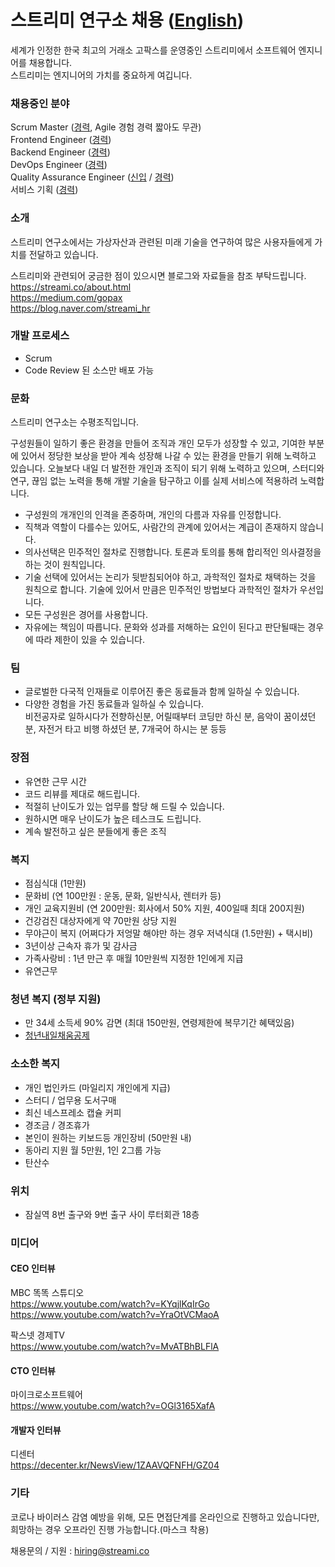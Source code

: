 # 스트리미 연구소 채용 ([English](README_eng.md))
세계가 인정한 한국 최고의 거래소 고팍스를 운영중인 스트리미에서 소프트웨어 엔지니어를 채용합니다.  
스트리미는 엔지니어의 가치를 중요하게 여깁니다.  

### 채용중인 분야
Scrum Master ([경력](Scrum_Master.md), Agile 경험 경력 짧아도 무관)    
Frontend Engineer ([경력](Frontend_Engineer_Senior.md))     
Backend Engineer ([경력](Backend_Engineer_Senior.md))   
DevOps Engineer ([경력](DevOps_Engineer_Senior.md))   
Quality Assurance Engineer ([신입](Quality_Assurance_Engineer.md) / [경력](Quality_Assurance_Engineer_Senior.md))     
서비스 기획 ([경력](ServicePlanning.md))     

### 소개
스트리미 연구소에서는 가상자산과 관련된 미래 기술을 연구하여 많은 사용자들에게 가치를 전달하고 있습니다.   
  
스트리미와 관련되어 궁금한 점이 있으시면 블로그와 자료들을 참조 부탁드립니다.  
https://streami.co/about.html    
https://medium.com/gopax  
https://blog.naver.com/streami_hr  

### 개발 프로세스
- Scrum
- Code Review 된 소스만 배포 가능 

### 문화
스트리미 연구소는 수평조직입니다.  

구성원들이 일하기 좋은 환경을 만들어 조직과 개인 모두가 성장할 수 있고, 기여한 부분에 있어서 정당한 보상을 받아 계속 성장해 나갈 수 있는 환경을 만들기 위해 노력하고 있습니다. 
오늘보다 내일 더 발전한 개인과 조직이 되기 위해 노력하고 있으며, 스터디와 연구, 끊임 없는 노력을 통해 개발 기술을 탐구하고 이를 실제 서비스에 적용하려 노력합니다. 

- 구성원의 개개인의 인격을 존중하며, 개인의 다름과 자유를 인정합니다. 
- 직책과 역할이 다를수는 있어도, 사람간의 관계에 있어서는 계급이 존재하지 않습니다. 
- 의사선택은 민주적인 절차로 진행합니다. 토론과 토의를 통해 합리적인 의사결정을 하는 것이 원칙입니다. 
- 기술 선택에 있어서는 논리가 뒷받침되어야 하고, 과학적인 절차로 채택하는 것을 원칙으로 합니다. 
  기술에 있어서 만큼은 민주적인 방법보다 과학적인 절차가 우선입니다.  
- 모든 구성원은 경어를 사용합니다.
- 자유에는 책임이 따릅니다. 문화와 성과를 저해하는 요인이 된다고 판단될때는 경우에 따라 제한이 있을 수 있습니다. 

### 팀
- 글로벌한 다국적 인재들로 이루어진 좋은 동료들과 함께 일하실 수 있습니다.
- 다양한 경험을 가진 동료들과 일하실 수 있습니다.    
  비전공자로 일하시다가 전향하신분, 어릴때부터 코딩만 하신 분, 음악이 꿈이셨던 분, 자전거 타고 비행 하셨던 분, 7개국어 하시는 분 등등
 
### 장점
- 유연한 근무 시간 
- 코드 리뷰를 제대로 해드립니다. 
- 적절히 난이도가 있는 업무를 할당 해 드릴 수 있습니다. 
- 원하시면 매우 난이도가 높은 테스크도 드립니다. 
- 계속 발전하고 싶은 분들에게 좋은 조직 
  
### 복지
- 점심식대 (1만원)
- 문화비 (연 100만원 : 운동, 문화, 일반식사, 렌터카 등)
- 개인 교육지원비 (연 200만원: 회사에서 50% 지원, 400일때 최대 200지원)
- 건강검진 대상자에게 약 70만원 상당 지원
- 무야근이 복지 (어쩌다가 저엉말 해야만 하는 경우 저녁식대 (1.5만원) + 택시비)
- 3년이상 근속자 휴가 및 감사금
- 가족사랑비 : 1년 만근 후 매월 10만원씩 지정한 1인에게 지급
- 유연근무

### 청년 복지 (정부 지원)
- 만 34세 소득세 90% 감면 (최대 150만원, 연령제한에 복무기간 혜택있음)
- [청년내일채움공제](https://www.work.go.kr/youngtomorrow)

### 소소한 복지
- 개인 법인카드 (마일리지 개인에게 지급)
- 스터디 / 업무용 도서구매
- 최신 네스프레소 캡슐 커피
- 경조금 / 경조휴가
- 본인이 원하는 키보드등 개인장비 (50만원 내)
- 동아리 지원 월 5만원, 1인 2그룹 가능
- 탄산수

### 위치
- 잠실역 8번 출구와 9번 출구 사이 루터회관 18층

### 미디어
#### CEO 인터뷰
MBC 똑똑 스튜디오   
https://www.youtube.com/watch?v=KYqjlKqIrGo     
https://www.youtube.com/watch?v=YraOtVCMaoA     
    
팍스넷 경제TV   
https://www.youtube.com/watch?v=MvATBhBLFlA   

#### CTO 인터뷰 
마이크로소프트웨어      
https://www.youtube.com/watch?v=OGl3165XafA   

#### 개발자 인터뷰   
디센터   
https://decenter.kr/NewsView/1ZAAVQFNFH/GZ04

### 기타
코로나 바이러스 감염 예방을 위해, 모든 면접단계를 온라인으로 진행하고 있습니다만, 희망하는 경우 오프라인 진행 가능합니다.(마스크 착용)

채용문의 / 지원 : <hiring@streami.co>
